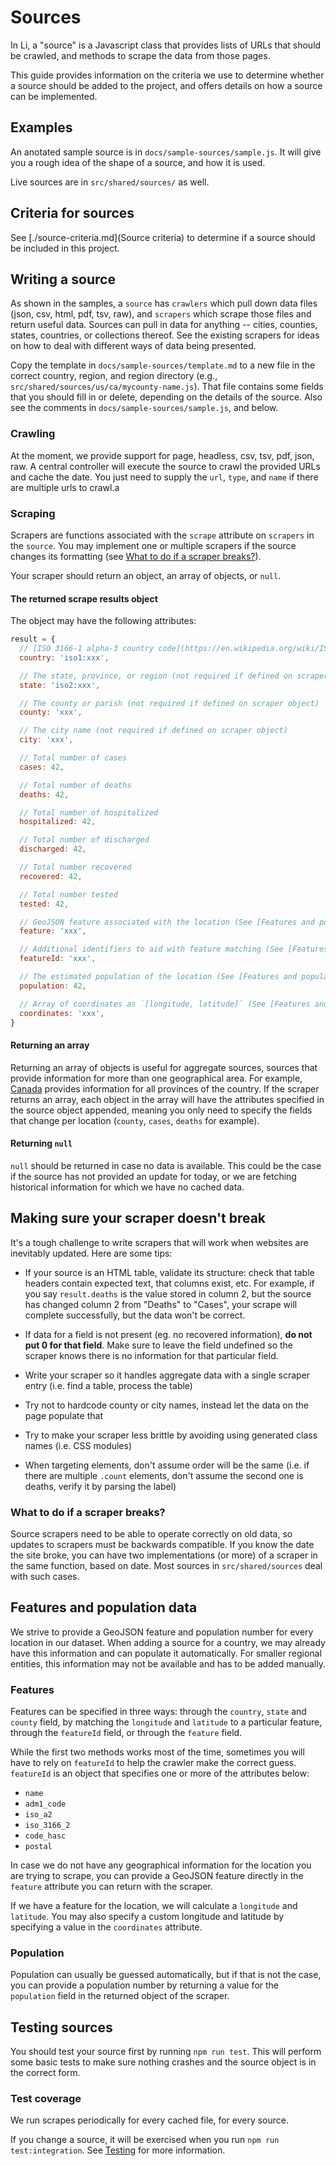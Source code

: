 # Sources

In Li, a "source" is a Javascript class that provides lists of URLs that should be crawled, and methods to scrape the data from those pages.

This guide provides information on the criteria we use to determine whether a source should be added to the project, and offers details on how a source can be implemented.

## Examples

An anotated sample source is in `docs/sample-sources/sample.js`. It will give you a rough idea of the shape of a source, and how it is used.

Live sources are in `src/shared/sources/` as well.

## Criteria for sources

See [./source-criteria.md](Source criteria) to determine if a source should be included in this project.

## Writing a source

As shown in the samples, a `source` has `crawlers` which pull down data files (json, csv, html, pdf, tsv, raw), and `scrapers` which scrape those files and return useful data. Sources can pull in data for anything -- cities, counties, states, countries, or collections thereof. See the existing scrapers for ideas on how to deal with different ways of data being presented.

Copy the template in `docs/sample-sources/template.md` to a new file in the correct country, region, and region directory (e.g., `src/shared/sources/us/ca/mycounty-name.js`). That file contains some fields that you should fill in or delete, depending on the details of the source. Also see the comments in `docs/sample-sources/sample.js`, and below.

### Crawling

At the moment, we provide support for page, headless, csv, tsv, pdf, json, raw. A central controller will execute the source to crawl the provided URLs and cache the date. You just need to supply the `url`, `type`, and `name` if there are multiple urls to crawl.a

### Scraping

Scrapers are functions associated with the `scrape` attribute on `scrapers` in the `source`. You may implement one or multiple scrapers if the source changes its formatting (see [What to do if a scraper breaks?](#what-to-do-if-a-scraper-breaks)).

Your scraper should return an object, an array of objects, or `null`.

#### The returned scrape results object

The object may have the following attributes:

```javascript
result = {
  // [ISO 3166-1 alpha-3 country code](https://en.wikipedia.org/wiki/ISO_3166-1_alpha-3) [required]
  country: 'iso1:xxx',

  // The state, province, or region (not required if defined on scraper object)
  state: 'iso2:xxx',

  // The county or parish (not required if defined on scraper object)
  county: 'xxx',

  // The city name (not required if defined on scraper object)
  city: 'xxx',

  // Total number of cases
  cases: 42,

  // Total number of deaths
  deaths: 42,

  // Total number of hospitalized
  hospitalized: 42,

  // Total number of discharged
  discharged: 42,

  // Total number recovered
  recovered: 42,

  // Total number tested
  tested: 42,

  // GeoJSON feature associated with the location (See [Features and population data](#features-and-population-data))
  feature: 'xxx',

  // Additional identifiers to aid with feature matching (See [Features and population data](#features-and-population-data))
  featureId: 'xxx',

  // The estimated population of the location (See [Features and population data](#features-and-population-data))
  population: 42,

  // Array of coordinates as `[longitude, latitude]` (See [Features and population data](#features-and-population-data))
  coordinates: 'xxx',
}
```

#### Returning an array

Returning an array of objects is useful for aggregate sources, sources that provide information for more than one geographical area. For example, [Canada](https://www.canada.ca/en/public-health/services/diseases/2019-novel-coronavirus-infection.html?topic=tilelink) provides information for all provinces of the country. If the scraper returns an array, each object in the array will have the attributes specified in the source object appended, meaning you only need to specify the fields that change per location (`county`, `cases`, `deaths` for example).

#### Returning `null`

`null` should be returned in case no data is available. This could be the case if the source has not provided an update for today, or we are fetching historical information for which we have no cached data.

## Making sure your scraper doesn't break

It's a tough challenge to write scrapers that will work when websites are inevitably updated. Here are some tips:

- If your source is an HTML table, validate its structure: check that   table headers contain expected text, that columns exist, etc. For   example, if you say `result.deaths` is the value stored in column 2,   but the source has changed column 2 from "Deaths" to "Cases", your   scrape will complete successfully, but the data won't be correct.

- If data for a field is not present (eg. no recovered information),   **do not put 0 for that field**. Make sure to leave the field   undefined so the scraper knows there is no information for that   particular field.

- Write your scraper so it handles aggregate data with a single   scraper entry (i.e. find a table, process the table)

- Try not to hardcode county or city names, instead let the data on   the page populate that

- Try to make your scraper less brittle by avoiding using generated   class names (i.e. CSS modules)

- When targeting elements, don't assume order will be the same   (i.e. if there are multiple `.count` elements, don't assume the   second one is deaths, verify it by parsing the label)


### What to do if a scraper breaks?

Source scrapers need to be able to operate correctly on old data, so updates to scrapers must be backwards compatible. If you know the date the site broke, you can have two implementations (or more) of a scraper in the same function, based on date. Most sources in `src/shared/sources` deal with such cases.

## Features and population data

We strive to provide a GeoJSON feature and population number for every location in our dataset. When adding a source for a country, we may already have this information and can populate it automatically. For smaller regional entities, this information may not be available and has to be added manually.

### Features

Features can be specified in three ways: through the `country`, `state` and `county` field, by matching the `longitude` and `latitude` to a particular feature, through the `featureId` field, or through the `feature` field.

While the first two methods works most of the time, sometimes you will have to rely on `featureId` to help the crawler make the correct guess. `featureId` is an object that specifies one or more of the attributes below:

- `name`
- `adm1_code`
- `iso_a2`
- `iso_3166_2`
- `code_hasc`
- `postal`

In case we do not have any geographical information for the location you are trying to scrape, you can provide a GeoJSON feature directly in the `feature` attribute you can return with the scraper.

If we have a feature for the location, we will calculate a `longitude` and `latitude`. You may also specify a custom longitude and latitude by specifying a value in the `coordinates` attribute.

### Population

Population can usually be guessed automatically, but if that is not the case, you can provide a population number by returning a value for the `population` field in the returned object of the scraper.

## Testing sources

You should test your source first by running `npm run test`. This will perform some basic tests to make sure nothing crashes and the source object is in the correct form.

### Test coverage

We run scrapes periodically for every cached file, for every source.

If you change a source, it will be exercised when you run `npm run test:integration`. See [Testing](./testing.md) for more information.
